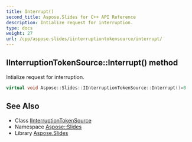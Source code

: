 ```yaml
---
title: Interrupt()
second_title: Aspose.Slides for C++ API Reference
description: Intialize request for interruption.
type: docs
weight: 27
url: /cpp/aspose.slides/iinterruptiontokensource/interrupt/
---
```

## IInterruptionTokenSource::Interrupt() method


Intialize request for interruption.

```cpp
virtual void Aspose::Slides::IInterruptionTokenSource::Interrupt()=0
```

## See Also

* Class [IInterruptionTokenSource](./)
* Namespace [Aspose::Slides](../)
* Library [Aspose.Slides](../../)